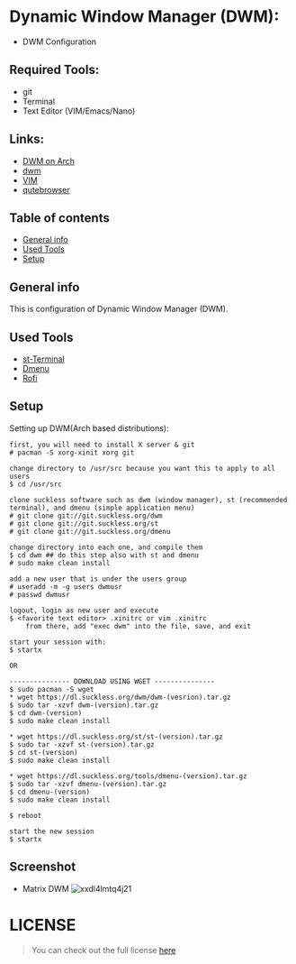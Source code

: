 # Dynamic Window Manager (DWM):
* DWM Configuration 

## Required Tools: 
* git 
* Terminal  
* Text Editor (VIM/Emacs/Nano)

## Links: 
* [DWM on Arch](wiki.archlinux.org/index.php/Dwm)
* [dwm](https://dwm.suckless.org/)
* [VIM](https://www.vim.org/)
* [qutebrowser](https://qutebrowser.org/)

## Table of contents
* [General info](#general-info)
* [Used Tools](#tools)
* [Setup](#setup)

## General info
This is configuration of Dynamic Window Manager (DWM).

## Used Tools
* [st-Terminal](https://st.suckless.org/)
* [Dmenu](https://dwm.suckless.org/)
* [Rofi](https://github.com/davatorium/rofi)

## Setup 
Setting up DWM(Arch based distributions):
```
first, you will need to install X server & git
# pacman -S xorg-xinit xorg git

change directory to /usr/src because you want this to apply to all users
$ cd /usr/src

clone suckless software such as dwm (window manager), st (recommended terminal), and dmenu (simple application menu)
# git clone git://git.suckless.org/dwm
# git clone git://git.suckless.org/st
# git clone git://git.suckless.org/dmenu

change directory into each one, and compile them
$ cd dwm ## do this step also with st and dmenu
# sudo make clean install

add a new user that is under the users group
# useradd -m -g users dwmusr
# passwd dwmusr

logout, login as new user and execute
$ <favorite text editor> .xinitrc or vim .xinitrc
    from there, add "exec dwm" into the file, save, and exit

start your session with:
$ startx

OR 

--------------- DOWNLOAD USING WGET ---------------
$ sudo pacman -S wget 
* wget https://dl.suckless.org/dwm/dwm-(vesrion).tar.gz
$ sudo tar -xzvf dwm-(version).tar.gz 
$ cd dwm-(version) 
$ sudo make clean install 

* wget https://dl.suckless.org/st/st-(version).tar.gz
$ sudo tar -xzvf st-(version).tar.gz 
$ cd st-(version) 
$ sudo make clean install

* wget https://dl.suckless.org/tools/dmenu-(version).tar.gz
$ sudo tar -xzvf dmenu-(version).tar.gz 
$ cd dmenu-(version) 
$ sudo make clean install

$ reboot 

start the new session 
$ startx 
```
## Screenshot
* Matrix DWM
![xxdl4lmtq4j21](https://user-images.githubusercontent.com/48232101/104844370-faa1b480-58f7-11eb-9a2e-923b854fe4d7.png)

# LICENSE 
>You can check out the full license [here](https://github.com/pkgnpdeb/window-manager-configs/blob/main/dwm/LICENSE)
